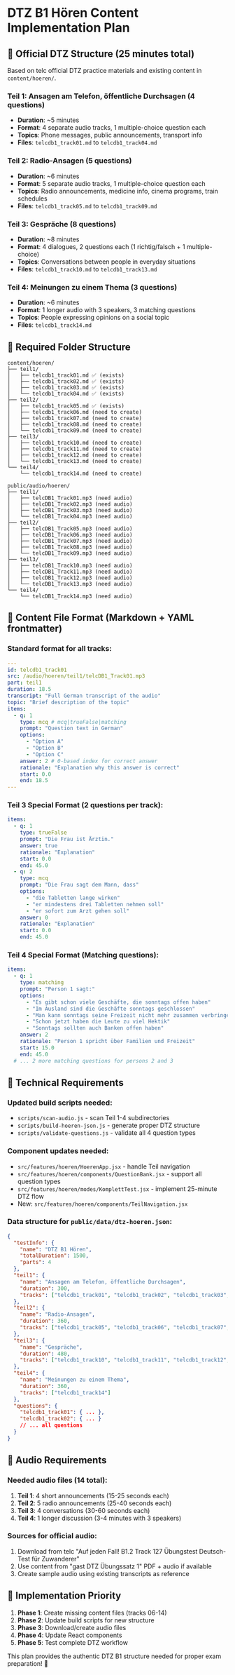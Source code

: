 # DTZ B1 Hören Content Implementation Plan

## 🎯 Official DTZ Structure (25 minutes total)

Based on telc official DTZ practice materials and existing content in `content/hoeren/`.

### Teil 1: Ansagen am Telefon, öffentliche Durchsagen (4 questions)

- **Duration**: ~5 minutes
- **Format**: 4 separate audio tracks, 1 multiple-choice question each
- **Topics**: Phone messages, public announcements, transport info
- **Files**: `telcdb1_track01.md` to `telcdb1_track04.md`

### Teil 2: Radio-Ansagen (5 questions)

- **Duration**: ~6 minutes
- **Format**: 5 separate audio tracks, 1 multiple-choice question each
- **Topics**: Radio announcements, medicine info, cinema programs, train schedules
- **Files**: `telcdb1_track05.md` to `telcdb1_track09.md`

### Teil 3: Gespräche (8 questions)

- **Duration**: ~8 minutes
- **Format**: 4 dialogues, 2 questions each (1 richtig/falsch + 1 multiple-choice)
- **Topics**: Conversations between people in everyday situations
- **Files**: `telcdb1_track10.md` to `telcdb1_track13.md`

### Teil 4: Meinungen zu einem Thema (3 questions)

- **Duration**: ~6 minutes
- **Format**: 1 longer audio with 3 speakers, 3 matching questions
- **Topics**: People expressing opinions on a social topic
- **Files**: `telcdb1_track14.md`

## 📁 Required Folder Structure

```
content/hoeren/
├── teil1/
│   ├── telcdb1_track01.md ✅ (exists)
│   ├── telcdb1_track02.md ✅ (exists)
│   ├── telcdb1_track03.md ✅ (exists)
│   └── telcdb1_track04.md ✅ (exists)
├── teil2/
│   ├── telcdb1_track05.md ✅ (exists)
│   ├── telcdb1_track06.md (need to create)
│   ├── telcdb1_track07.md (need to create)
│   ├── telcdb1_track08.md (need to create)
│   └── telcdb1_track09.md (need to create)
├── teil3/
│   ├── telcdb1_track10.md (need to create)
│   ├── telcdb1_track11.md (need to create)
│   ├── telcdb1_track12.md (need to create)
│   └── telcdb1_track13.md (need to create)
└── teil4/
    └── telcdb1_track14.md (need to create)

public/audio/hoeren/
├── teil1/
│   ├── telcDB1_Track01.mp3 (need audio)
│   ├── telcDB1_Track02.mp3 (need audio)
│   ├── telcDB1_Track03.mp3 (need audio)
│   └── telcDB1_Track04.mp3 (need audio)
├── teil2/
│   ├── telcDB1_Track05.mp3 (need audio)
│   ├── telcDB1_Track06.mp3 (need audio)
│   ├── telcDB1_Track07.mp3 (need audio)
│   ├── telcDB1_Track08.mp3 (need audio)
│   └── telcDB1_Track09.mp3 (need audio)
├── teil3/
│   ├── telcDB1_Track10.mp3 (need audio)
│   ├── telcDB1_Track11.mp3 (need audio)
│   ├── telcDB1_Track12.mp3 (need audio)
│   └── telcDB1_Track13.mp3 (need audio)
└── teil4/
    └── telcDB1_Track14.mp3 (need audio)
```

## 📝 Content File Format (Markdown + YAML frontmatter)

### Standard format for all tracks:

```yaml
---
id: telcdb1_track01
src: /audio/hoeren/teil1/telcDB1_Track01.mp3
part: teil1
duration: 18.5
transcript: "Full German transcript of the audio"
topic: "Brief description of the topic"
items:
  - q: 1
    type: mcq # mcq|trueFalse|matching
    prompt: "Question text in German"
    options:
      - "Option A"
      - "Option B"
      - "Option C"
    answer: 2 # 0-based index for correct answer
    rationale: "Explanation why this answer is correct"
    start: 0.0
    end: 18.5
---
```

### Teil 3 Special Format (2 questions per track):

```yaml
items:
  - q: 1
    type: trueFalse
    prompt: "Die Frau ist Ärztin."
    answer: true
    rationale: "Explanation"
    start: 0.0
    end: 45.0
  - q: 2
    type: mcq
    prompt: "Die Frau sagt dem Mann, dass"
    options:
      - "die Tabletten lange wirken"
      - "er mindestens drei Tabletten nehmen soll"
      - "er sofort zum Arzt gehen soll"
    answer: 0
    rationale: "Explanation"
    start: 0.0
    end: 45.0
```

### Teil 4 Special Format (Matching questions):

```yaml
items:
  - q: 1
    type: matching
    prompt: "Person 1 sagt:"
    options:
      - "Es gibt schon viele Geschäfte, die sonntags offen haben"
      - "Im Ausland sind die Geschäfte sonntags geschlossen"
      - "Man kann sonntags seine Freizeit nicht mehr zusammen verbringen"
      - "Schon jetzt haben die Leute zu viel Hektik"
      - "Sonntags sollten auch Banken offen haben"
    answer: 2
    rationale: "Person 1 spricht über Familien und Freizeit"
    start: 15.0
    end: 45.0
  # ... 2 more matching questions for persons 2 and 3
```

## 🔧 Technical Requirements

### Updated build scripts needed:

- `scripts/scan-audio.js` - scan Teil 1-4 subdirectories
- `scripts/build-hoeren-json.js` - generate proper DTZ structure
- `scripts/validate-questions.js` - validate all 4 question types

### Component updates needed:

- `src/features/hoeren/HoerenApp.jsx` - handle Teil navigation
- `src/features/hoeren/components/QuestionBank.jsx` - support all question types
- `src/features/hoeren/modes/KomplettTest.jsx` - implement 25-minute DTZ flow
- New: `src/features/hoeren/components/TeilNavigation.jsx`

### Data structure for `public/data/dtz-hoeren.json`:

```json
{
  "testInfo": {
    "name": "DTZ B1 Hören",
    "totalDuration": 1500,
    "parts": 4
  },
  "teil1": {
    "name": "Ansagen am Telefon, öffentliche Durchsagen",
    "duration": 300,
    "tracks": ["telcdb1_track01", "telcdb1_track02", "telcdb1_track03", "telcdb1_track04"]
  },
  "teil2": {
    "name": "Radio-Ansagen",
    "duration": 360,
    "tracks": ["telcdb1_track05", "telcdb1_track06", "telcdb1_track07", "telcdb1_track08", "telcdb1_track09"]
  },
  "teil3": {
    "name": "Gespräche",
    "duration": 480,
    "tracks": ["telcdb1_track10", "telcdb1_track11", "telcdb1_track12", "telcdb1_track13"]
  },
  "teil4": {
    "name": "Meinungen zu einem Thema",
    "duration": 360,
    "tracks": ["telcdb1_track14"]
  },
  "questions": {
    "telcdb1_track01": { ... },
    "telcdb1_track02": { ... }
    // ... all questions
  }
}
```

## 🎵 Audio Requirements

### Needed audio files (14 total):

1. **Teil 1**: 4 short announcements (15-25 seconds each)
2. **Teil 2**: 5 radio announcements (25-40 seconds each)
3. **Teil 3**: 4 conversations (30-60 seconds each)
4. **Teil 4**: 1 longer discussion (3-4 minutes with 3 speakers)

### Sources for official audio:

1. Download from telc "Auf jeden Fall! B1.2 Track 127 Übungstest Deutsch-Test für Zuwanderer"
2. Use content from "gast DTZ Übungssatz 1" PDF + audio if available
3. Create sample audio using existing transcripts as reference

## 🚀 Implementation Priority

1. **Phase 1**: Create missing content files (tracks 06-14)
2. **Phase 2**: Update build scripts for new structure
3. **Phase 3**: Download/create audio files
4. **Phase 4**: Update React components
5. **Phase 5**: Test complete DTZ workflow

This plan provides the authentic DTZ B1 structure needed for proper exam preparation! 🎯
